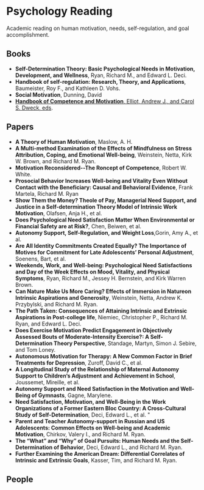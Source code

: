 # Psychology Reading
Academic reading on human motivation, needs, self-regulation, and goal accomplishment.

## Books
* **Self-Determination Theory: Basic Psychological Needs in Motivation, Development, and Wellness**, Ryan, Richard M., and Edward L. Deci. 
* **Handbook of self-regulation: Research, Theory, and Applications**, Baumeister, Roy F., and Kathleen D. Vohs.
* **Social Motivation**, Dunning, David
* [**Handbook of Competence and Motivation**, Elliot, Andrew J., and Carol S. Dweck, eds](notes/Handbook_of_Competence_and_Motivation.md). 

## Papers
* **A Theory of Human Motivation**, Maslow, A. H.
* **A Multi-method Examination of the Effects of Mindfulness on Stress Attribution, Coping, and Emotional Well-being**,
Weinstein, Netta, Kirk W. Brown, and Richard M. Ryan.
* **Motivation Reconsidered--The Roncept of Competence**, Robert W. White.
* **Prosocial Behavior Increases Well-being and Vitality Even Without Contact with the Beneficiary: Causal and Behavioral Evidence**, Frank Martela, Richard M. Ryan
* **Show Them the Money? Theole of Pay, Managerial Need Support, and Justice in a Self-determination Theory Model of Intrinsic Work Motivation**, Olafsen, Anja H., et al.
* **Does Psychological Need Satisfaction Matter When Environmental or Financial Safety are at Risk?**, Chen, Beiwen, et al.
* **Autonomy Support, Self-Regulation, and Weight Loss**,Gorin, Amy A., et al.
* **Are All Identity Commitments Created Equally? The Importance of Motives for Commitment for Late Adolescents’ Personal Adjustment**, Soenens, Bart, et al. 
* **Weekends, Work, and Well-being: Psychological Need Satisfactions and Day of the Week Effects on Mood, Vitality, and Physical Symptoms**, Ryan, Richard M., Jessey H. Bernstein, and Kirk Warren Brown.
* **Can Nature Make Us More Caring? Effects of Immersion in Natureon Intrinsic Aspirations and Generosity**, Weinstein, Netta, Andrew K. Przybylski, and Richard M. Ryan.
* **The Path Taken: Consequences of Attaining Intrinsic and Extrinsic Aspirations in Post-college life**, Niemiec, Christopher P., Richard M. Ryan, and Edward L. Deci. 
* **Does Exercise Motivation Predict Engagement in Objectively Assessed Bouts of Moderate-Intensity Exercise?: A Self-Determination Theory Perspective**, Standage, Martyn, Simon J. Sebire, and Tom Loney.
* **Autonomous Motivation for Therapy: A New Common Factor in Brief Treatments for Depression**, Zuroff, David C., et al.
* **A Longitudinal Study of the Relationship of Maternal Autonomy Support to Children’s Adjustment and Achievement in School**, Joussemet, Mireille, et al.
* **Autonomy Support and Need Satisfaction in the Motivation and Well-Being of Gymnasts**, Gagne, Marylene. 
* **Need Satisfaction, Motivation, and Well-Being in the Work Organizations of a Former Eastern Bloc Country: A Cross-Cultural Study of Self-Determination**, Deci, Edward L., et al. "
* **Parent and Teacher Autonomy-support in Russian and US Adolescents: Common Effects on Well-being and Academic Motivation**, Chirkov, Valery I., and Richard M. Ryan.
* **The “What” and “Why” of Goal Pursuits: Human Needs and the Self-Determination of Behavior**, Deci, Edward L., and Richard M. Ryan.
* **Further Examining the American Dream: Differential Correlates of Intrinsic and Extrinsic Goals**, Kasser, Tim, and Richard M. Ryan. 


## People

